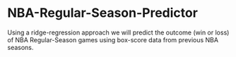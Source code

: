 # NBA-Regular-Season-Predictor
Using a ridge-regression approach we will predict the outcome (win or loss) of NBA Regular-Season games using box-score data from previous NBA seasons.
